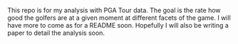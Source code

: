 This repo is for my analysis with PGA Tour data. The goal is the rate how good the golfers are at a given moment at different facets of the game. I will have more to come as for a README soon. Hopefully I will also be writing a paper to detail the analysis soon.

